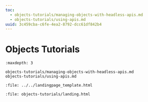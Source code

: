 ```yaml
---
toc:
  - objects-tutorials/managing-objects-with-headless-apis.md
  - objects-tutorials/using-apis.md
uuid: 3c459cba-c6fe-4ea2-8792-dcc61df842b4
---
```

# Objects Tutorials

```{toctree}
:maxdepth: 3

objects-tutorials/managing-objects-with-headless-apis.md
objects-tutorials/using-apis.md

```

```{raw} html
:file: ../../landingpage_template.html
```

```{raw} html
:file: objects-tutorials/landing.html
```
